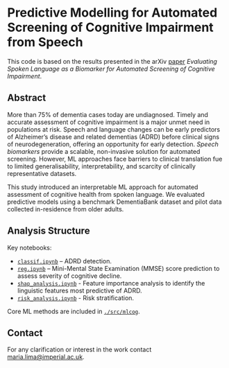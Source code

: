 # Predictive Modelling for Automated Screening of Cognitive Impairment from Speech

This code is based on the results presented in the arXiv [paper](https://arxiv.org/abs/2501.18731) _Evaluating Spoken Language as a Biomarker for Automated Screening of Cognitive Impairment_. 

## Abstract

More than 75% of dementia cases today are undiagnosed.
Timely and accurate assessment of cognitive impairment is a major unmet need in populations at risk. 
Speech and language changes can be early predictors of Alzheimer’s disease and related dementias (ADRD) before clinical signs of neurodegeneration, offering an opportunity for early detection. 
_Speech biomarkers_ provide a scalable, non-invasive solution for automated screening. 
However, ML approaches face barriers to clinical translation fue to limited generalisability, interpretability, and scarcity of clinically representative datasets.

This study introduced an interpretable ML approach for automated assessment of cognitive health from spoken language. 
We evaluated predictive models using a benchmark DementiaBank dataset and pilot data collected in-residence from older adults. 

## Analysis Structure

Key notebooks:
- [`classif.ipynb`](./notebooks/classif.ipynb) – ADRD detection.
- [`reg.ipynb`](./notebooks/reg.ipynb) – Mini-Mental State Examination (MMSE) score prediction to assess severity of cognitive decline.
- [`shap_analysis.ipynb`](./notebooks/shap_analysis.ipynb) - Feature importance analysis to identify the linguistic features most predictive of ADRD.
- [`risk_analysis.ipynb`](./notebooks/risk_analysis.ipynb) - Risk stratification. 

Core ML methods are included in [`./src/mlcog`](./src/mlcog).

## Contact

For any clarification or interest in the work contact maria.lima@imperial.ac.uk.
